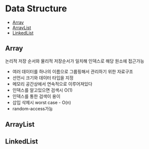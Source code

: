 # Data Structure


- [Array](#Array)
- [ArrayList](#ArrayList)
- [LinkedList](#LinkedList)

## Array

논리적 저장 순서와 물리적 저장순서가 일치해 인덱스로 해당 원소에 접근가능

* 여러 데이터를 하나의 이름으로 그룹핑해서 관리하기 위한 자료구조
* 선언시 크기와 데이터 타입을 지정
* 메모리 공간상에서 연속적으로 이루어져있다
* 인덱스를 알고있으면 검색시 O(1)
* 인덱스를 통한 검색이 용이
* 삽입 삭제시 worst case - O(n)
* random-access가능


## ArrayList
## LinkedList
